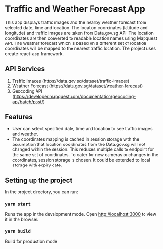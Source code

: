 # Traffic and Weather Forecast App

This app displays traffic images and the nearby weather forecast from selected date, time and location. The location coordinates (latitude and longitude) and traffic images are taken from Data.gov.sg API. The location coordinates are then converted to readable location names using Mapquest API. The weather forecast which is based on a different set of location coordinates will be mapped to the nearest traffic location. The project uses create-react-app framework.

## API Services

1. Traffic Images (​https://data.gov.sg/dataset/traffic-images​)
2. Weather Forecast (​https://data.gov.sg/dataset/weather-forecast​)
3. Geocoding API (https://developer.mapquest.com/documentation/geocoding-api/batch/post/)

## Features

- User can select specified date, time and location to see traffic images and weather.
- The coordinates mapping is cached in session storage with the assumption that location coordinates from the Data.gov.sg will not changed within the session. This reduces multiple calls to endpoint for the same set of coordinates. To cater for new cameras or changes in the coordinates, session storage is chosen. It could be extended to local storage with expiry date.

## Setting up the project

In the project directory, you can run:

### `yarn start`

Runs the app in the development mode.
Open [http://localhost:3000](http://localhost:3000) to view it in the browser.

### `yarn build`

Build for production mode
